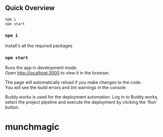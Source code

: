 ## Quick Overview

```sh
npm i
npm start
```

### `npm i`

Install's all the required packages

### `npm start`

Runs the app in development mode.<br>
Open [http://localhost:3000](http://localhost:3000) to view it in the browser.

The page will automatically reload if you make changes to the code.<br>
You will see the build errors and lint warnings in the console.

Buddy.works is used for the deployment automation. Log in to Buddy.works, select the project pipeline and execute the deployment by clicking the 'Run' button.
# munchmagic
